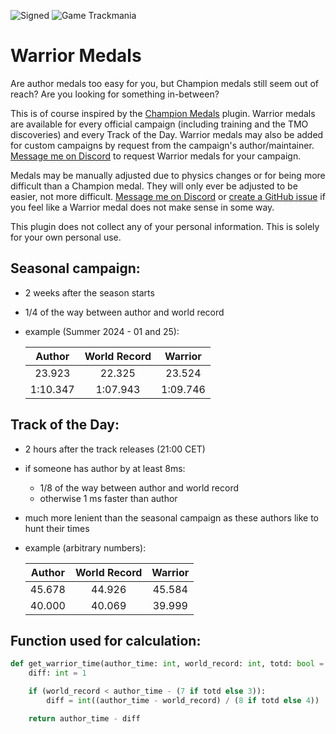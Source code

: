 ![Signed](https://img.shields.io/badge/Signed-No-FF3333)
![Game Trackmania](https://img.shields.io/badge/Game-Trackmania-blue)

# Warrior Medals

Are author medals too easy for you, but Champion medals still seem out of reach? Are you looking for something in-between?

This is of course inspired by the [Champion Medals](https://openplanet.dev/plugin/championmedals) plugin. Warrior medals are available for every official campaign (including training and the TMO discoveries) and every Track of the Day. Warrior medals may also be added for custom campaigns by request from the campaign's author/maintainer. [Message me on Discord](https://discord.gg/uu9kUZGte6) to request Warrior medals for your campaign.

Medals may be manually adjusted due to physics changes or for being more difficult than a Champion medal. They will only ever be adjusted to be easier, not more difficult. [Message me on Discord](https://discord.gg/uu9kUZGte6) or [create a GitHub issue](https://github.com/ezio416/tm-warrior-medals/issues) if you feel like a Warrior medal does not make sense in some way.

This plugin does not collect any of your personal information. This is solely for your own personal use.

Seasonal campaign:
-
- 2 weeks after the season starts
- 1/4 of the way between author and world record
- example (Summer 2024 - 01 and 25):

    |Author  |World Record|Warrior |
    |:-:     |:-:         |:-:     |
    |23.923  |22.325      |23.524  |
    |1:10.347|1:07.943    |1:09.746|

Track of the Day:
-
- 2 hours after the track releases (21:00 CET)
- if someone has author by at least 8ms:
    - 1/8 of the way between author and world record
    - otherwise 1 ms faster than author
- much more lenient than the seasonal campaign as these authors like to hunt their times
- example (arbitrary numbers):

    |Author|World Record|Warrior|
    |:-:   |:-:         |:-:    |
    |45.678|44.926      |45.584 |
    |40.000|40.069      |39.999 |

Function used for calculation:
-
```Python
def get_warrior_time(author_time: int, world_record: int, totd: bool = False) -> int:
    diff: int = 1

    if (world_record < author_time - (7 if totd else 3)):
        diff = int((author_time - world_record) / (8 if totd else 4))

    return author_time - diff
```

<!-- ![Signed](https://img.shields.io/badge/Signed-Yes-00AA00) -->
<!-- ![Signed](https://img.shields.io/badge/Signed-School_Mode-CC1199) -->
<!-- ![Number of downloads](https://img.shields.io/badge/dynamic/json?query=downloads&url=https%3A%2F%2Fopenplanet.dev%2Fapi%2Fplugin%2F___&label=Downloads&color=purple) -->
<!-- ![Version](https://img.shields.io/badge/dynamic/json?query=version&url=https%3A%2F%2Fopenplanet.dev%2Fapi%2Fplugin%2F___&label=Version&color=red) -->
<!-- ![Game Maniaplanet](https://img.shields.io/badge/Game-Maniaplanet_4-blue) -->
<!-- ![Game Turbo](https://img.shields.io/badge/Game-Turbo-blue) -->
